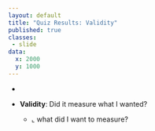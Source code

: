 ```yaml
---
layout: default
title: "Quiz Results: Validity"
published: true
classes:
 - slide
data:
  x: 2000
  y: 1000
---
```


  * &nbsp;

  * __Validity__: Did it measure what I wanted?
    - ⌞ what did I want to measure?

